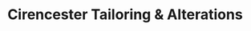 ---
title: "Cirencester Tailoring & Alterations"
url: /cirencester/cirencester-tailoring-and-alterations/
shop: tailor
---